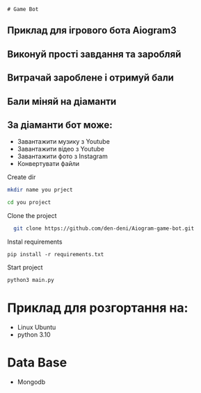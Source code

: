     # Game Bot
## Приклад для ігрового бота Aiogram3  
## Виконуй прості завдання та заробляй
## Витрачай зароблене і отримуй бали
## Бали міняй на діаманти
## За діаманти бот може:
*  Завантажити музику з Youtube
*  Завантажити відео з  Youtube
*  Завантажити фото з Instagram
*  Конвертувати файли

Create dir
~~~bash
mkdir name you prject
~~~
~~~bash  
cd you project
~~~

Clone the project  

~~~bash  
  git clone https://github.com/den-deni/Aiogram-game-bot.git
~~~

Instal requirements
~~~pip
pip install -r requirements.txt
~~~ 



Start project
~~~python
python3 main.py
~~~ 

# Приклад для розгортання на:
* Linux Ubuntu
* python 3.10

# Data Base
* Mongodb